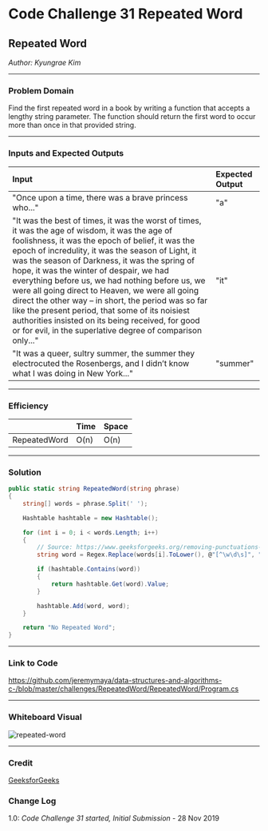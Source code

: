 # Code Challenge 31 Repeated Word

## Repeated Word
*Author: Kyungrae Kim*

---

### Problem Domain
Find the first repeated word in a book by writing a function that accepts a lengthy string parameter. The function should return the first word to occur more than once in that provided string.

---

### Inputs and Expected Outputs
| Input | Expected Output |
| :----------- |:----------- |
| "Once upon a time, there was a brave princess who..." | "a" |
| "It was the best of times, it was the worst of times, it was the age of wisdom, it was the age of foolishness, it was the epoch of belief, it was the epoch of incredulity, it was the season of Light, it was the season of Darkness, it was the spring of hope, it was the winter of despair, we had everything before us, we had nothing before us, we were all going direct to Heaven, we were all going direct the other way – in short, the period was so far like the present period, that some of its noisiest authorities insisted on its being received, for good or for evil, in the superlative degree of comparison only..." | "it" |
| "It was a queer, sultry summer, the summer they electrocuted the Rosenbergs, and I didn’t know what I was doing in New York..." | "summer" |

---

### Efficiency
| | Time | Space |
|:-- | :----------- | :----------- |
| RepeatedWord | O(n) | O(n) |

---

### Solution
```C#
public static string RepeatedWord(string phrase)
{
    string[] words = phrase.Split(' ');

    Hashtable hashtable = new Hashtable();

    for (int i = 0; i < words.Length; i++)
    {
        // Source: https://www.geeksforgeeks.org/removing-punctuations-given-string/
        string word = Regex.Replace(words[i].ToLower(), @"[^\w\d\s]", "");

        if (hashtable.Contains(word))
        {
            return hashtable.Get(word).Value;
        }

        hashtable.Add(word, word);
    }

    return "No Repeated Word";
}
````

---

### Link to Code
https://github.com/jeremymaya/data-structures-and-algorithms-c-/blob/master/challenges/RepeatedWord/RepeatedWord/Program.cs

---

### Whiteboard Visual
![repeated-word](https://github.com/jeremymaya/data-structures-and-algorithms-c-/blob/master/assets/repeated-word.jpg)

---

### Credit
[GeeksforGeeks](https://www.geeksforgeeks.org/removing-punctuations-given-string/)

### Change Log
1.0: *Code Challenge 31 started, Initial Submission* - 28 Nov 2019
